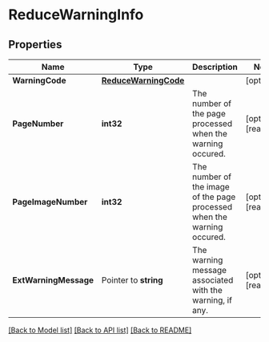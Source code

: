# ReduceWarningInfo

## Properties

Name | Type | Description | Notes
------------ | ------------- | ------------- | -------------
**WarningCode** | [**ReduceWarningCode**](ReduceWarningCode.md) |  | [optional] 
**PageNumber** | **int32** | The number of the page processed when the warning occured. | [optional] [readonly] 
**PageImageNumber** | **int32** | The number of the image of the page processed when the warning occured. | [optional] [readonly] 
**ExtWarningMessage** | Pointer to **string** | The warning message associated with the warning, if any. | [optional] [readonly] 

[[Back to Model list]](../README.md#documentation-for-models) [[Back to API list]](../README.md#documentation-for-api-endpoints) [[Back to README]](../README.md)


